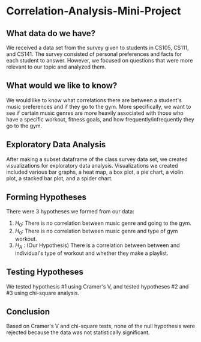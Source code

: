 # Correlation-Analysis-Mini-Project
## What data do we have?
We received a data set from the survey given to students in CS105, CS111, and CS141. The survey consisted of personal preferences and facts for each student to answer. However, we focused on questions that were more relevant to our topic and analyzed them.  
## What would we like to know?
We would like to know what correlations there are between a student's music preferences and if they go to the gym. More specifically, we want to see if certain music genres are more heavily associated with those who have a specific workout, fitness goals, and how frequently/infrequently they go to the gym.  
## Exploratory Data Analysis
After making a subset dataframe of the class survey data set, we created visualizations for exploratory data analysis. Visualizations we created included various bar graphs, a heat map, a box plot, a pie chart, a violin plot, a stacked bar plot, and a spider chart. 
## Forming Hypotheses
There were 3 hypotheses we formed from our data:  
1. $H_0$: There is no correlation between music genre and going to the gym.  
2. $H_0$: There is no correlation between music genre and type of gym workout.  
3. $H_A$ : (Our Hypothesis) There is a correlation between between and individual's type of workout and whether they make a playlist.  
## Testing Hypotheses
We tested hypothesis #1 using Cramer's V, and tested hypotheses #2 and #3 using chi-square analysis.
## Conclusion
Based on Cramer's V and chi-square tests, none of the null hypothesis were rejected because the data was not statistically significant.
